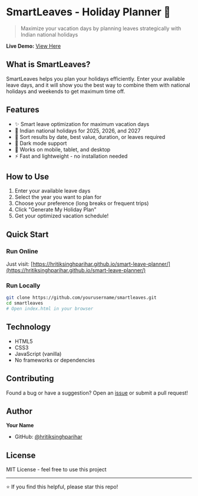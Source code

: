 # SmartLeaves - Holiday Planner 🎉

> Maximize your vacation days by planning leaves strategically with Indian national holidays

**Live Demo:** [View Here](https://hritiksinghparihar.github.io/smart-leave-planner/)

## What is SmartLeaves?

SmartLeaves helps you plan your holidays efficiently. Enter your available leave days, and it will show you the best way to combine them with national holidays and weekends to get maximum time off.

## Features

- ✨ Smart leave optimization for maximum vacation days
- 📅 Indian national holidays for 2025, 2026, and 2027
- 🔄 Sort results by date, best value, duration, or leaves required
- 🌙 Dark mode support
- 📱 Works on mobile, tablet, and desktop
- ⚡ Fast and lightweight - no installation needed

## How to Use

1. Enter your available leave days
2. Select the year you want to plan for
3. Choose your preference (long breaks or frequent trips)
4. Click "Generate My Holiday Plan"
5. Get your optimized vacation schedule!

## Quick Start

### Run Online
Just visit: [https://hritiksinghparihar.github.io/smart-leave-planner/](https://hritiksinghparihar.github.io/smart-leave-planner/)

### Run Locally
```bash
git clone https://github.com/yourusername/smartleaves.git
cd smartleaves
# Open index.html in your browser
```

## Technology

- HTML5
- CSS3
- JavaScript (vanilla)
- No frameworks or dependencies

## Contributing

Found a bug or have a suggestion? Open an [issue](https://github.com/hritiksinghparihar/smart-leave-planner/issues) or submit a pull request!

## Author

**Your Name**
- GitHub: [@hritiksinghparihar](https://github.com/hritiksinghparihar)

## License

MIT License - feel free to use this project

---

⭐ If you find this helpful, please star this repo!
